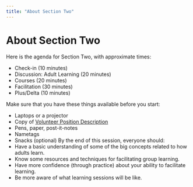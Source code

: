 ```yaml
---
title: "About Section Two"
---
```

# About Section Two

Here is the agenda for Section Two, with approximate times:
- Check-in (10 minutes)
- Discussion: Adult Learning (20 minutes)
- Courses (20 minutes)
- Facilitation (30 minutes)
- Plus/Delta (10 minutes)

Make sure that you have these things available before you start:
- Laptops or a projector
- Copy of [Volunteer Position Description](https://docs.google.com/document/d/1H055JuYXuVNESYWPToJNU2-njVcwXqBr/edit?dls=true)
- Pens, paper, post-it-notes
- Nametags
- Snacks (optional)
By the end of this session, everyone should:
- Have a basic understanding of some of the big concepts related to how adults learn.
- Know some resources and techniques for facilitating group learning.
- Have more confidence (through practice) about your ability to facilitate learning.
- Be more aware of what learning sessions will be like.
